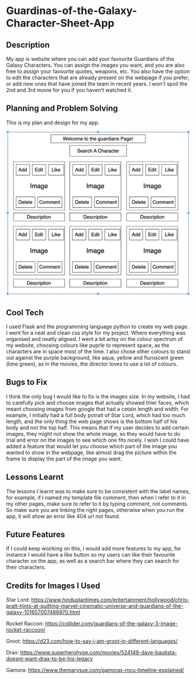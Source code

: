 # Guardinas-of-the-Galaxy-Character-Sheet-App

## Description
My app is website where you can add your favourite Guardians of the Galaxy Characters. You can assign the images you want, and you are also free to assign your favourite quotes, weapons, etc. You also have the option to edit the characters that are already present on the webpage if you prefer, or add new ones that have joined the team in recent years. I won't spoil the 2nd and 3rd movie for you if you haven't watched it.

## Planning and Problem Solving

This is my plan and design for my app.

![Page Design](./App%20Design.png)

## Cool Tech
I used Flask and the programming language python to create my web page. I went for a neat and clean css style for my project. Where everything was organised and neatly aligned. I went a bit artsy on the colour spectrum of my website, choosing colours like puprle to represent space, as the characters are in space most of the time. I also chose other colours to stand out against the purple background, like aqua, yellow and fluroscent green (lime green), as in the movies, the director loves to use a lot of colours.

## Bugs to Fix
I think the only bug I would like to fix is the images size. In my website, I had to carefully pick and choose images that actually showed thier faces, which meant choosing images from google that had a cetain length and width. For example, I initially had a full body potrait of Star Lord, which had too much length, and the only thing the web page shows is the bottom half of his body and not the top half. This means that if my user decides to add certain images, they might not show the whole image, so they would have to do trial and error on the images to see which one fits nicely. I wish I could have added a feature that would let you choose which part of the image you wanted to show in the webpage, like almost drag the picture within the frame to display the part of the image you want.

## Lessons Learnt
The lessons I learnt was to make sure to be consistent with the label names, for example, if I named my template file comment, then when I refer to it in my other pages, make sure to refer to it by typing comment, not comments. So make sure you are linking the right pages, otherwise when you run the app, it will show an error like 404 url not found.

## Future Features
If I could keep woirking on this, i would add more features to my app, for instance I would have a like button so my users can like their favourite character on the app, as well as a search bar where they can search for their characters.

## Credits for Images I Used

Star Lord: https://www.hindustantimes.com/entertainment/hollywood/chris-pratt-hints-at-quitting-marvel-cinematic-universe-and-guardians-of-the-galaxy-101657007486970.html

Rocket Raccon: https://collider.com/guardians-of-the-galaxy-3-image-rocket-raccoon/

Groot: https://d23.com/how-to-say-i-am-groot-in-different-languages/

Drax: https://www.superherohype.com/movies/524149-dave-bautista-doesnt-want-drax-to-be-his-legacy

Gamora: https://www.themarysue.com/gamoras-mcu-timeline-explained/